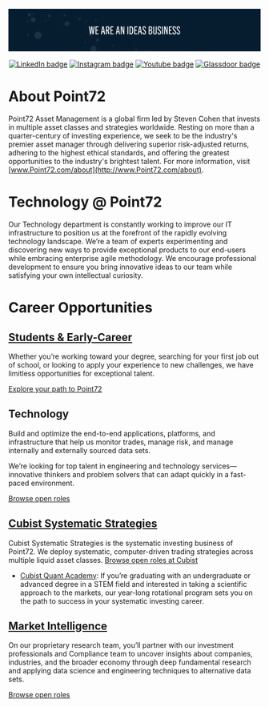 
[![Light text on a dark background that says "We are an ideas business"](https://raw.githubusercontent.com/Point72/.github/main/assets/cover.jpg)](https://point72.com/)

<p align="center">
<a href="https://www.linkedin.com/company/point72-asset-management-l-p-/"><img alt="LinkedIn badge" src="https://img.shields.io/badge/LinkedIn-0077B5?style=for-the-badge&logo=linkedin&logoColor=white"></a>
<a href="https://www.instagram.com/POINT72CAREERS/"><img alt="Instagram badge" src="https://img.shields.io/badge/Instagram-E4405F?style=for-the-badge&logo=instagram&logoColor=white"></a>
<a href="http://youtube.com/@point72careers"><img alt="Youtube badge" src="https://img.shields.io/badge/YouTube-FF0000?style=for-the-badge&logo=youtube&logoColor=white"></a>
<a href="https://www.glassdoor.com/Overview/Working-at-Point72-EI_IE1032703.11,18.htm"><img alt="Glassdoor badge" src="https://img.shields.io/badge/Glassdoor-0caa41?style=for-the-badge&logo=glassdoor&logoColor=white"></a>
</p>






# About Point72
Point72 Asset Management is a global firm led by Steven Cohen that invests in multiple asset classes and strategies worldwide. Resting on more than a quarter-century of investing experience, we seek to be the industry's premier asset manager through delivering superior risk-adjusted returns, adhering to the highest ethical standards, and offering the greatest opportunities to the industry's brightest talent. For more information, visit [www.Point72.com/about](http://www.Point72.com/about).





# Technology @ Point72

Our Technology department is constantly working to improve our IT infrastructure to position us at the forefront of the rapidly evolving technology landscape. We’re a team of experts experimenting and discovering new ways to provide exceptional products to our end-users while embracing enterprise agile methodology. We encourage professional development to ensure you bring innovative ideas to our team while satisfying your own intellectual curiosity.




# Career Opportunities

## [Students & Early-Career](https://point72.com/students-early-career/)
Whether you’re working toward your degree, searching for your first job out of school, or looking to apply your experience to new challenges, we have limitless opportunities for exceptional talent.

[Explore your path to Point72](https://careers.point72.com/?experience=early%20career;internships)





## Technology

Build and optimize the end-to-end applications, platforms, and infrastructure that help us monitor trades, manage risk, and manage internally and externally sourced data sets.

We’re looking for top talent in engineering and technology services—innovative thinkers and problem solvers that can adapt quickly in a fast-paced environment.

[Browse open roles](https://careers.point72.com/?area=technology%20%26%20engineering)




## [Cubist Systematic Strategies](https://point72.com/cubist/)

Cubist Systematic Strategies is the systematic investing business of Point72. We deploy systematic, computer-driven trading strategies across multiple liquid asset classes. [Browse open roles at Cubist](https://careers.point72.com/?business=cubist)

- [Cubist Quant Academy](https://careers.point72.com/?area=investing&focus=cubist%20quant%20academy): If you’re graduating with an undergraduate or advanced degree in a STEM field and interested in taking a scientific approach to the markets, our year-long rotational program sets you on the path to success in your systematic investing career.




## [Market Intelligence](https://point72.com/market-intelligence/)

On our proprietary research team, you’ll partner with our investment professionals and Compliance team to uncover insights about companies, industries, and the broader economy through deep fundamental research and applying data science and engineering techniques to alternative data sets.

[Browse open roles](https://careers.point72.com/?area=research,%20data%20%26%20analytics&focus=data%20engineering;data%20insights;data%20science)




